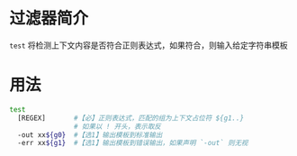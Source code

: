过滤器简介
======= 

`test` 将检测上下文内容是否符合正则表达式，如果符合，则输入给定字符串模板
 

用法
=======

```bash
test
  [REGEX]       #【必】正则表达式，匹配的组为上下文占位符 ${g1..}
                # 如果以 ! 开头，表示取反
  -out xx${g0}  #【选1】输出模板到标准输出
  -err xx${g1}  #【选1】输出模板到错误输出，如果声明 `-out` 则无视 
```


